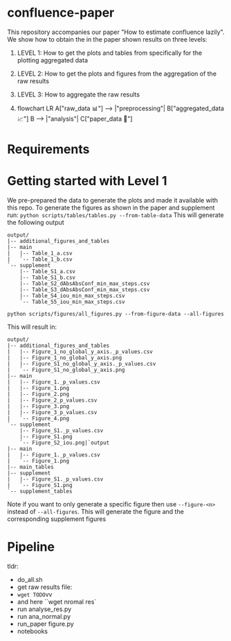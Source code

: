 # confluence-paper
This repository accompanies our paper "How to estimate confluence lazily".
We show how to obtain the in the paper shown results on three levels:
1. LEVEL 1: How to get the plots and tables from specifically for the plotting aggregated data
2. LEVEL 2: How to get the plots and figures from the aggregation of the raw results
3. LEVEL 3: How to aggregate the raw results

4. flowchart LR
    A["raw_data 📊"] --> |"preprocessing"| B["aggregated_data 📈"]
    B --> |"analysis"| C["paper_data 📝"]

# Requirements



# Getting started with Level 1
We pre-prepared the data to generate the plots and made it available with this repo.
To generate the figures as shown in the paper and supplement run:
```python scripts/tables/tables.py --from-table-data```
This will generate the following output
```
output/
|-- additional_figures_and_tables
|-- main
|   |-- Table_1_a.csv
|   `-- Table_1_b.csv
`-- supplement
    |-- Table_S1_a.csv
    |-- Table_S1_b.csv
    |-- Table_S2_dAbsAbsConf_min_max_steps.csv
    |-- Table_S3_dAbsAbsConf_min_max_steps.csv
    |-- Table_S4_iou_min_max_steps.csv
    `-- Table_S5_iou_min_max_steps.csv
```

```python scripts/figures/all_figures.py --from-figure-data --all-figures```

This will result in:
```
output/
|-- additional_figures_and_tables
|   |-- Figure_1_no_global_y_axis._p_values.csv
|   |-- Figure_1_no_global_y_axis.png
|   |-- Figure_S1_no_global_y_axis._p_values.csv
|   `-- Figure_S1_no_global_y_axis.png
|-- main
|   |-- Figure_1._p_values.csv
|   |-- Figure_1.png
|   |-- Figure_2.png
|   |-- Figure_2_p_values.csv
|   |-- Figure_3.png
|   |-- Figure_3_p_values.csv
|   `-- Figure_4.png
`-- supplement
    |-- Figure_S1._p_values.csv
    |-- Figure_S1.png
    `-- Figure_S2_iou.png|`output
|-- main
|   |-- Figure_1._p_values.csv
|   `-- Figure_1.png
|-- main_tables
|-- supplement
|   |-- Figure_S1._p_values.csv
|   `-- Figure_S1.png
`-- supplement_tables
```
Note if you want to only generate a specific figure then use `--figure-<n>` instead of `--all-figures`. This will generate the figure and the corresponding supplement figures
# Pipeline
tldr:
- do_all.sh
- get raw results file:
- ```wget TODO```vv
- and here ``wget nromal res`
- run analyse_res.py
- run ana_normal.py
- run_paper figure.py
- notebooks
